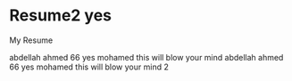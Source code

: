 # Resume2 yes
My Resume

abdellah
ahmed
66
yes mohamed this will blow your mind
abdellah ahmed 66 yes mohamed this will blow your mind 2
